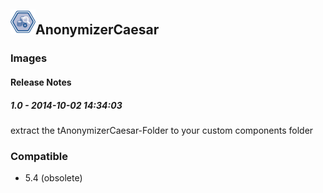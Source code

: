 ## <img src='./logo.jpg' width='40' height='40'>AnonymizerCaesar

### Images




#### Release Notes

##### 1.0 - 2014-10-02 14:34:03
extract the tAnonymizerCaesar-Folder to your custom components folder
### Compatible
 -  5.4 (obsolete)